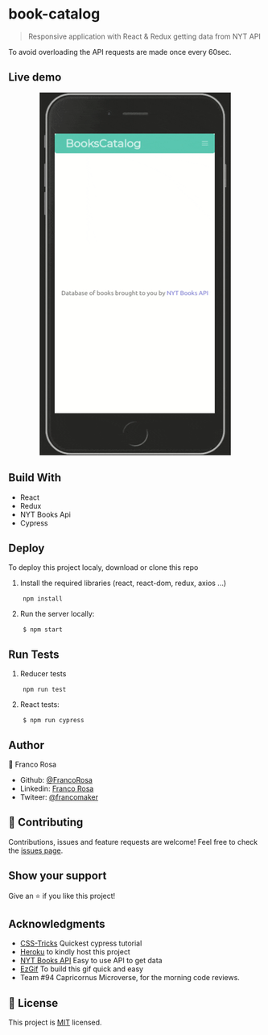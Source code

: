 # book-catalog
>Responsive application with React & Redux getting data from NYT API

To avoid overloading the API requests are made once every 60sec.

## Live demo

<p align="center">
  <a href="https://big-react-calc.herokuapp.com">
    <img width="380" height="720" src="./demo.gif">
  </a>
</p> 

## Build With

- React
- Redux
- NYT Books Api
- Cypress

## Deploy

To deploy this project localy, download or clone this repo
1. Install the required libraries (react, react-dom, redux, axios ...)
```
    npm install
```
2. Run the server locally:
```
    $ npm start
```

## Run Tests

1. Reducer tests
```
    npm run test
```
2. React tests:
```
    $ npm run cypress
```

## Author

👤 Franco Rosa

- Github: [@FrancoRosa](https://github.com/FrancoRosa)
- Linkedin: [Franco Rosa](https://www.linkedin.com/in/francoro)
- Twiteer: [@francomaker](https://twitter.com/francomaker)
## 🤝 Contributing

Contributions, issues and feature requests are welcome!
Feel free to check the [issues page](issues/).

## Show your support

Give an ⭐️ if you like this project!

<a name="acknowledgements"/>

## Acknowledgments
- [CSS-Tricks](https://css-tricks.com/using-cypress-to-write-tests-for-a-react-application/) Quickest cypress tutorial 
- [Heroku](heroku.com) to kindly host this project
- [NYT Books API](https://developer.nytimes.com/docs/books-product/1/overview) Easy to use API to get data
- [EzGif](https://ezgif.com) To build this gif quick and easy
- Team #94 Capricornus Microverse, for the morning code reviews.

## 📝 License

This project is [MIT](lic.url) licensed.